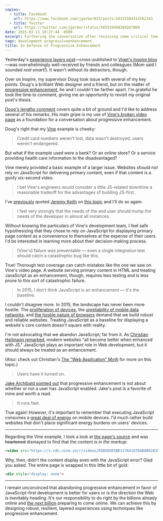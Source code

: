 ```yaml
---
copies:
  - title: Facebook
    url: https://www.facebook.com/jgarber623/posts/10152584314762343
  - title: Twitter
    url: https://twitter.com/jgarber/status/565534498260267008
date: 2015-02-11 10:27:44 -0500
excerpt: Furthering the conversation after receiving some critical feedback on my previous post.
tags: development progressiveenhancement
title: In Defense of Progressive Enhancement
---
```


Yesterday's [experience layers post](/posts/designing-experience-layers)—cross-published to [Viget's Inspire blog](http://viget.com/inspire/designing-experience-layers)—was overwhelmingly well-received by friends and colleagues (Mom said I sounded _real smart!_). It wasn't without its detractors, though.

Over on Inspire, my supervisor Doug took issue with several of my key points. Doug's a brilliant Web designer and a friend, but on the matter of [progressive enhancement](https://en.wikipedia.org/wiki/Progressive_Enhancement), he and I couldn't be farther apart. I'm grateful he took the time to comment, giving me an opportunity to revisit my original post's thesis.

[Doug's lengthy comment](http://viget.com/inspire/designing-experience-layers#comment-1847156038) covers quite a bit of ground and I'd like to address several of his remarks. His main gripe is my use of [Vine's broken video page](https://twitter.com/jgarber/status/564855344934170625) as a foundation for a conversation about progressive enhancement.

Doug's right that my [Vine](https://vine.co/) example is cheeky:

> Credit card numbers weren't lost, data wasn't destroyed, users weren't endangered.

But what if the example used _were_ a bank? Or an online store? Or a service providing health care information to the disadvantaged?

Vine merely provided a basic example of a larger issue. Websites _should not_ rely on JavaScript for delivering primary content, even if that content is a goofy six-second video.

> I bet Vine's engineers would consider a little JS-related downtime a reasonable tradeoff for the advantages of building JS-first.

I've [previously](/posts/five-easy-ways-to-be-a-better-web-professional) quoted [Jeremy Keith](https://adactio.com/) on [this topic](https://adactio.com/journal/8252) and I'll do so again:

> I feel very strongly that the needs of the end user should trump the needs of the developer in almost all instances.

Without knowing the particulars of Vine's development team, I feel safe hypothesizing that they chose to rely on JavaScript for displaying primary page content as a convenience to themselves at the expense of their users. I'd be interested in learning more about their decision-making process.

> [Vine's] failure _was_ preventable — even a single integration test should catch a catastrophic bug like this.

True! Thorough test coverage can catch mistakes like the one we saw on Vine's video page. A website serving primary content in HTML and treating JavaScript as an enhancement, though, requires less testing and is less prone to this sort of catastrophic failure.

> In 2015, I don't think JavaScript is an enhancement — it's the baseline.

I couldn't disagree more. In 2015, the landscape has never been more hostile. The [proliferation of devices](https://www.flickr.com/photos/brad_frost/7387724364), the [unreliability of mobile data networks](http://calendar.perfplanet.com/2012/latency-in-mobile-networks-the-missing-link/), and [the hostile nature of browsers](http://trentwalton.com/2014/03/10/device-agnostic/) demand that we build robust and reliable websites. Treating JavaScript as a baseline for displaying a website's core content doesn't square with reality.

I'm not advocating that we abandon JavaScript; far from it. As [Christian Heilmann remarked](https://twitter.com/codepo8/status/563635832956145664), modern websites "all become better when enhanced with JS." JavaScript plays an important role in Web development, but it should always be treated as an enhancement.

(Also: check out Christian's [The "Web Application" Myth](https://medium.com/@codepo8/the-web-application-myth-69c6b1506515) for more on this topic.)

> Users have it turned on.

[Jake Archibald pointed out](http://jakearchibald.com/2013/progressive-enhancement-still-important/) that progressive enhancement is not about whether or not a user has JavaScript enabled. Jake's post is a favorite of mine and worth a read.

> It runs fast.

True again! However, it's important to remember that executing JavaScript consumes a [great deal of energy](http://fluentconf.com/fluent2013/public/schedule/detail/28003) on mobile devices. I'd much rather build websites that don't place significant energy burdens on users' devices.

---

Regarding the Vine example, I took a look at [the page's source](view-source:https://vine.co/v/OUvAvAYQm6I) and was ~~heartened~~ dismayed to find that the content _is in the markup_:

```html
<video src="https://v.cdn.vine.co/r/videos/65B585E5BE1176418784886628352_2265f312907.5.1.14774757561628941091.mp4?versionId=zAjo2cpXw7AocL9pyw_0uTWOZkkPZCXJ"></video>
```

Why, then, didn't the content display even with the JavaScript error? Glad you asked. The entire page is wrapped in this little bit of gold:

```html
<div style="display: none">
```

---

I remain unconvinced that abandoning progressive enhancement in favor of JavaScript-first development is better for users or is the direction the Web is inevitably heading. It's our responsibility to do right by the billions already online and [the next billion](http://time.com/3589909/internet-next-billion-mobile/) preparing to come online. We can achieve this by designing robust, resilient, layered experiences using techniques like progressive enhancement.
